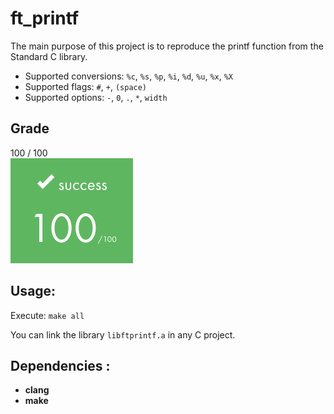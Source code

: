 # ft_printf
The main purpose of this project is to reproduce the printf function from the Standard C library.

- Supported conversions: `%c`, `%s`, `%p`, `%i`, `%d`, `%u`, `%x`, `%X`
- Supported flags: `#`, `+`, `(space)`
- Supported options: `-`, `0`, `.`, `*`, `width`

## Grade
100 / 100
<br>
![Alt text](../images/rank100.png)

## Usage:
Execute:   `make all` <br>

You can link the library `libftprintf.a` in any C project.

## Dependencies :
* __clang__
* __make__
